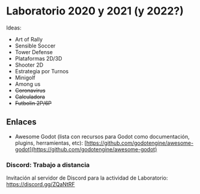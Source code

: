 # Laboratorio 2020 y 2021 (y 2022?)

Ideas:
  * Art of Rally
  * Sensible Soccer
  * Tower Defense
  * Plataformas 2D/3D
  * Shooter 2D
  * Estrategia por Turnos
  * Minigolf
  * Among us
  * ~~Coronavirus~~
  * ~~Calculadora~~
  * ~~Futbolin 2P/6P~~

## Enlaces

* Awesome Godot (lista con recursos para Godot como documentación, plugins, herramientas, etc): [https://github.com/godotengine/awesome-godot](https://github.com/godotengine/awesome-godot)

### Discord: Trabajo a distancia
Invitación al servidor de Discord para la actividad de Laboratorio: https://discord.gg/ZQaNtRF